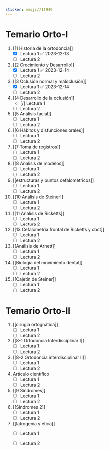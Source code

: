 ```yaml
---
sticker: emoji//1f949
---
```

# Temario Orto-I
1. [[1 Historia de la ortodoncia]]
	- [x] Lectura 1 ✅ 2023-12-13
	- [ ] Lectura 2
1. [[2 Crecimiento y Desarrollo]]
	- [x] Lectura 1 ✅ 2023-12-14
	- [ ] Lectura 2
2. [[3 Oclusión normal y maloclusión]]
	- [x] Lectura 1 ✅ 2023-12-14
	- [ ] Lectura 2
3. [[4 Desarrollo de la oclusión]]
	- [/] Lectura 1
	- [ ] Lectura 2
4. [[5 Análisis facial]]
	- [ ] Lectura 1
	- [ ] Lectura 2
5. [[6 Hábitos y disfunciones orales]]
	- [ ] Lectura 1
	- [ ] Lectura 2
6. [[7 Toma de registros]]
	- [ ] Lectura 1
	- [ ] Lectura 2
7. [[8 Análisis de modelos]]
	- [ ] Lectura 1
	- [ ] Lectura 2
8. [[estructuras y puntos cefalométricos]]
	- [ ] Lectura 1
	- [ ] Lectura 2
9. [[10 Análisis de Steiner]]
	- [ ] Lectura 1
	- [ ] Lectura 2
10. [[11 Análisis de Ricketts]]
	- [ ] Lectura 1
	- [ ] Lectura 2
11. [[13 Cefalometría frontal de Ricketts y cbct]]
	- [ ] Lectura 1
	- [ ] Lectura 2
12. [[Análisis de Arnett]]
	- [ ] Lectura 1
	- [ ] Lectura 2
13. [[Biologia del movimiento dental]]
	- [ ] Lectura 1
	- [ ] Lectura 2
14. [[Cajetín de Steiner]]
	- [ ] Lectura 1
	- [ ] Lectura 2

# Temario Orto-II
1. [[cirugía ortognática]]
	- [ ] Lectura 1
	- [ ] Lectura 2
 2. [[8-1 Ortodoncia Interdisciplinar I]]
	- [ ] Lectura 1
	- [ ] Lectura 2
 3. [[8-2 Ortodoncia interdisciplinar II]]
	- [ ] Lectura 1
	- [ ] Lectura 2
 4. Artículo científico
	- [ ] Lectura 1
	- [ ] Lectura 2
 5. [[9 Síndromes]]
	- [ ] Lectura 1
	- [ ] Lectura 2
 6. [[Síndromes 2]]
	- [ ] Lectura 1
	- [ ] Lectura 2
 7. [[Iatrogenia y ética]]
	- [ ] Lectura 1
	- [ ] Lectura 2

